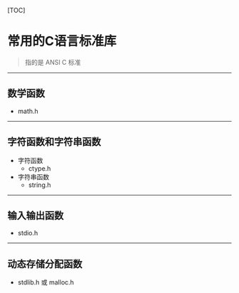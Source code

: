 [TOC]

# 常用的C语言标准库

> 指的是 ANSI C 标准

---
## 数学函数

- math.h

---
## 字符函数和字符串函数

- 字符函数
  - ctype.h
- 字符串函数
  - string.h

---
## 输入输出函数

- stdio.h

---
## 动态存储分配函数

- stdlib.h 或 malloc.h